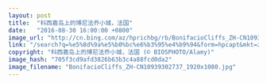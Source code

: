 ```yaml
---
layout: post
title:  "科西嘉岛上的博尼法乔小城，法国"
date:   "2016-08-30 16:00:00 +0800"
image_url: "http://cn.bing.com/az/hprichbg/rb/BonifacioCliffs_ZH-CN10939302737_1920x1080.jpg"
link: "/search?q=%e5%8d%9a%e5%b0%bc%e6%b3%95%e4%b9%94&form=hpcapt&mkt=zh-cn"
copyright: "科西嘉岛上的博尼法乔小城，法国 (© BIOSPHOTO/Alamy)"
image_hash: "705f3cd9afd3826b63b3c4a88fcd0da2"
image_filename: "BonifacioCliffs_ZH-CN10939302737_1920x1080.jpg"
---
```

